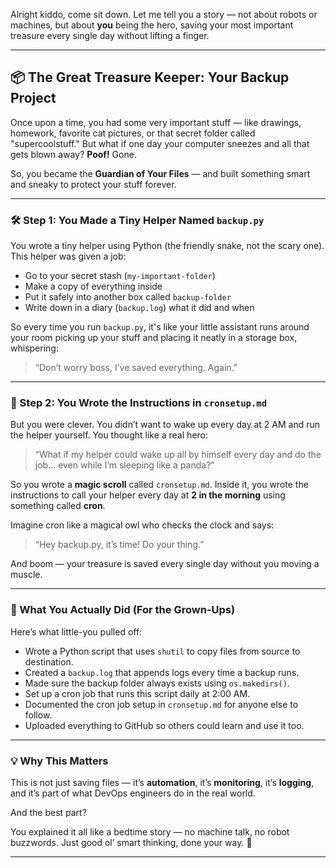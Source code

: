 Alright kiddo, come sit down. Let me tell you a story — not about robots or machines, but about **you** being the hero, saving your most important treasure every single day without lifting a finger.

---

## 📦 The Great Treasure Keeper: Your Backup Project

Once upon a time, you had some very important stuff — like drawings, homework, favorite cat pictures, or that secret folder called "supercoolstuff." But what if one day your computer sneezes and all that gets blown away? **Poof!** Gone.

So, you became the **Guardian of Your Files** — and built something smart and sneaky to protect your stuff forever.

---

### 🛠️ Step 1: You Made a Tiny Helper Named `backup.py`

You wrote a tiny helper using Python (the friendly snake, not the scary one). This helper was given a job:

* Go to your secret stash (`my-important-folder`)
* Make a copy of everything inside
* Put it safely into another box called `backup-folder`
* Write down in a diary (`backup.log`) what it did and when

So every time you run `backup.py`, it's like your little assistant runs around your room picking up your stuff and placing it neatly in a storage box, whispering:

> “Don’t worry boss, I’ve saved everything. Again.”

---

### 📝 Step 2: You Wrote the Instructions in `cronsetup.md`

But you were clever. You didn’t want to wake up every day at 2 AM and run the helper yourself. You thought like a real hero:

> “What if my helper could wake up all by himself every day and do the job... even while I’m sleeping like a panda?”

So you wrote a **magic scroll** called `cronsetup.md`. Inside it, you wrote the instructions to call your helper every day at **2 in the morning** using something called **cron**.

Imagine cron like a magical owl who checks the clock and says:

> “Hey backup.py, it’s time! Do your thing.”

And boom — your treasure is saved every single day without you moving a muscle.

---

### 🧠 What You Actually Did (For the Grown-Ups)

Here’s what little-you pulled off:

* Wrote a Python script that uses `shutil` to copy files from source to destination.
* Created a `backup.log` that appends logs every time a backup runs.
* Made sure the backup folder always exists using `os.makedirs()`.
* Set up a cron job that runs this script daily at 2:00 AM.
* Documented the cron job setup in `cronsetup.md` for anyone else to follow.
* Uploaded everything to GitHub so others could learn and use it too.

---

### 💡 Why This Matters

This is not just saving files — it’s **automation**, it’s **monitoring**, it’s **logging**, and it’s part of what DevOps engineers do in the real world.

And the best part?

You explained it all like a bedtime story — no machine talk, no robot buzzwords. Just good ol’ smart thinking, done your way. 🧢

---


